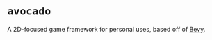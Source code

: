 # `avocado`

A 2D-focused game framework for personal uses, based off of [Bevy](https://github.com/bevyengine/bevy).
